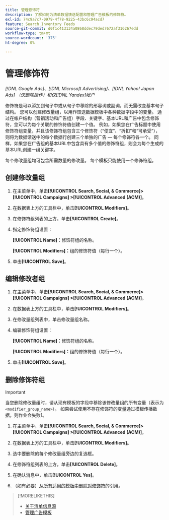 ```yaml
---
title: 管理修饰符
description: 了解如何为清单数据馈送配置和管理广告模板的修饰符。
exl-id: 74c9a7c7-0979-4f78-9225-43bc6c94acd7
feature: Search Inventory Feeds
source-git-commit: d0f1c413134a0868ddec79ded7672af316267edd
workflow-type: tm+mt
source-wordcount: '375'
ht-degree: 0%

---
```


# 管理修饰符

*[!DNL Google Ads]、[!DNL Microsoft Advertising]、[!DNL Yahoo! Japan Ads] （仅删除操作）和仅[!DNL Yandex]帐户*

修饰符是可以添加到句子中或从句子中移除的形容词或副词，而无需改变基本句子结构。 您可以创建修改量组，以用作馈送数据模板中各种数据字段中的变量。 通过在帐户结构（营销活动和广告组）字段、关键字、基本URL和广告中包含修饰符，您可以为每个关联的修饰符值创建一个值。 例如，如果您在广告标题中使用修饰符组变量，并且该修饰符组包含三个修饰符（“便宜”、“折扣”和“可承受”），则将为数据馈送中的每个数据行创建三个单独的广告 — 每个修饰符各一个。 同样，如果您在广告组的基本URL中包含具有多个值的修饰符组，则会为每个生成的基本URL创建一组关键字。

每个修改量组均可包含所需数量的修改量。 每个模板只能使用一个修饰符组。

## 创建修改量组

1. 在主菜单中，单击&#x200B;**[!UICONTROL Search, Social, & Commerce]> [!UICONTROL Campaigns] >[!UICONTROL Advanced (ACM)]**。

1. 在数据表上方的工具栏中，单击&#x200B;**[!UICONTROL Modifiers]**。

1. 在修饰符组列表的上方，单击&#x200B;**[!UICONTROL Create]**。

1. 指定修饰符组设置：

   **[!UICONTROL Name]：**&#x200B;修饰符组的名称。

   **[!UICONTROL Modifiers]：**&#x200B;组的修饰符值（每行一个）。

1. 单击&#x200B;**[!UICONTROL Save]**。

## 编辑修改者组

1. 在主菜单中，单击&#x200B;**[!UICONTROL Search, Social, & Commerce]> [!UICONTROL Campaigns] >[!UICONTROL Advanced (ACM)]**。

1. 在数据表上方的工具栏中，单击&#x200B;**[!UICONTROL Modifiers]**。

1. 在修改量组列表中，单击修改量组名称。

1. 编辑修饰符组设置：

   **[!UICONTROL Name]：**&#x200B;修饰符组的名称。

   **[!UICONTROL Modifiers]：**&#x200B;组的修饰符值（每行一个）。

1. 单击&#x200B;**[!UICONTROL Save]**。

## 删除修饰符组

>[!IMPORTANT]
>
>当您删除修改量组时，请从现有模板的字段中移除该修改量组的所有变量（表示为`<modifier_group_name>`）。 如果尝试使用不存在修饰符的变量通过模板传播数据，则作业会失败1。

1. 在主菜单中，单击&#x200B;**[!UICONTROL Search, Social, & Commerce]> [!UICONTROL Campaigns] >[!UICONTROL Advanced (ACM)]**。

1. 在数据表上方的工具栏中，单击&#x200B;**[!UICONTROL Modifiers]**。

1. 选中要删除的每个修改量组旁边的复选框。

1. 在修饰符组列表的上方，单击&#x200B;**[!UICONTROL Delete]**。

1. 在确认消息中，单击&#x200B;**[!UICONTROL Yes]**。

1. （如有必要）[从所有适用的模板中删除对修饰符](/help/search-social-commerce/campaign-management/inventory-feeds/ad-templates/ad-template-manage.md)的引用。

>[!MORELIKETHIS]
>
>* [关于清单信息源](/help/search-social-commerce/campaign-management/inventory-feeds/inventory-feeds-about.md)
>* [管理广告模板](/help/search-social-commerce/campaign-management/inventory-feeds/ad-templates/ad-template-manage.md)
